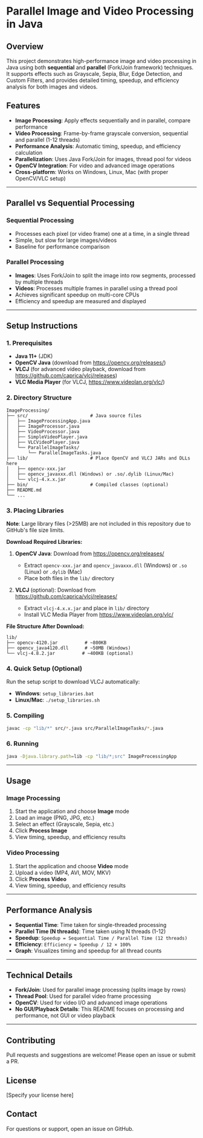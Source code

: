 # Parallel Image and Video Processing in Java

## Overview
This project demonstrates high-performance image and video processing in Java using both **sequential** and **parallel** (Fork/Join framework) techniques. It supports effects such as Grayscale, Sepia, Blur, Edge Detection, and Custom Filters, and provides detailed timing, speedup, and efficiency analysis for both images and videos.

## Features
- **Image Processing**: Apply effects sequentially and in parallel, compare performance
- **Video Processing**: Frame-by-frame grayscale conversion, sequential and parallel (1-12 threads)
- **Performance Analysis**: Automatic timing, speedup, and efficiency calculation
- **Parallelization**: Uses Java Fork/Join for images, thread pool for videos
- **OpenCV Integration**: For video and advanced image operations
- **Cross-platform**: Works on Windows, Linux, Mac (with proper OpenCV/VLC setup)

---

## Parallel vs Sequential Processing

### Sequential Processing
- Processes each pixel (or video frame) one at a time, in a single thread
- Simple, but slow for large images/videos
- Baseline for performance comparison

### Parallel Processing
- **Images**: Uses Fork/Join to split the image into row segments, processed by multiple threads
- **Videos**: Processes multiple frames in parallel using a thread pool
- Achieves significant speedup on multi-core CPUs
- Efficiency and speedup are measured and displayed

---

## Setup Instructions

### 1. Prerequisites
- **Java 11+** (JDK)
- **OpenCV Java** (download from https://opencv.org/releases/)
- **VLCJ** (for advanced video playback, download from https://github.com/caprica/vlcj/releases)
- **VLC Media Player** (for VLCJ, https://www.videolan.org/vlc/)

### 2. Directory Structure
```
ImageProcessing/
├── src/                       # Java source files
│   ├── ImageProcessingApp.java
│   ├── ImageProcessor.java
│   ├── VideoProcessor.java
│   ├── SimpleVideoPlayer.java
│   ├── VLCVideoPlayer.java
│   └── ParallelImageTasks/
│       └── ParallelImageTasks.java
├── lib/                       # Place OpenCV and VLCJ JARs and DLLs here
│   ├── opencv-xxx.jar
│   ├── opencv_javaxxx.dll (Windows) or .so/.dylib (Linux/Mac)
│   └── vlcj-4.x.x.jar
├── bin/                       # Compiled classes (optional)
├── README.md
└── ...
```

### 3. Placing Libraries
**Note**: Large library files (>25MB) are not included in this repository due to GitHub's file size limits.

**Download Required Libraries:**
1. **OpenCV Java**: Download from https://opencv.org/releases/
   - Extract `opencv-xxx.jar` and `opencv_javaxxx.dll` (Windows) or `.so` (Linux) or `.dylib` (Mac)
   - Place both files in the `lib/` directory

2. **VLCJ** (optional): Download from https://github.com/caprica/vlcj/releases/
   - Extract `vlcj-4.x.x.jar` and place in `lib/` directory
   - Install VLC Media Player from https://www.videolan.org/vlc/

**File Structure After Download:**
```
lib/
├── opencv-4120.jar          # ~800KB
├── opencv_java4120.dll      # ~50MB (Windows)
└── vlcj-4.8.2.jar          # ~400KB (optional)
```

### 4. Quick Setup (Optional)
Run the setup script to download VLCJ automatically:
- **Windows**: `setup_libraries.bat`
- **Linux/Mac**: `./setup_libraries.sh`

### 5. Compiling
```sh
javac -cp "lib/*" src/*.java src/ParallelImageTasks/*.java
```

### 6. Running
```sh
java -Djava.library.path=lib -cp "lib/*;src" ImageProcessingApp
```

---

## Usage

### Image Processing
1. Start the application and choose **Image** mode
2. Load an image (PNG, JPG, etc.)
3. Select an effect (Grayscale, Sepia, etc.)
4. Click **Process Image**
5. View timing, speedup, and efficiency results

### Video Processing
1. Start the application and choose **Video** mode
2. Upload a video (MP4, AVI, MOV, MKV)
3. Click **Process Video**
4. View timing, speedup, and efficiency results

---

## Performance Analysis
- **Sequential Time**: Time taken for single-threaded processing
- **Parallel Time (N threads)**: Time taken using N threads (1-12)
- **Speedup**: `Speedup = Sequential Time / Parallel Time (12 threads)`
- **Efficiency**: `Efficiency = Speedup / 12 × 100%`
- **Graph**: Visualizes timing and speedup for all thread counts

---

## Technical Details
- **Fork/Join**: Used for parallel image processing (splits image by rows)
- **Thread Pool**: Used for parallel video frame processing
- **OpenCV**: Used for video I/O and advanced image operations
- **No GUI/Playback Details**: This README focuses on processing and performance, not GUI or video playback

---

## Contributing
Pull requests and suggestions are welcome! Please open an issue or submit a PR.

## License
[Specify your license here]

## Contact
For questions or support, open an issue on GitHub.
